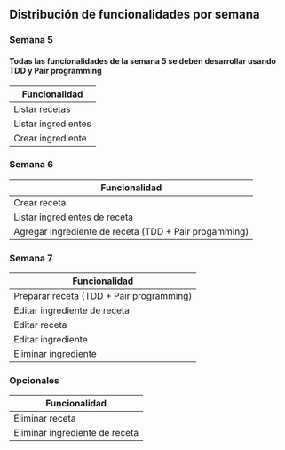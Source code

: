 ## Distribución de funcionalidades por semana

### Semana 5

#### Todas las funcionalidades de la semana 5 se deben desarrollar usando TDD y Pair programming

| Funcionalidad           | 
|-------------------------| 
| Listar recetas          |
| Listar ingredientes     |
| Crear ingrediente       |

### Semana 6

| Funcionalidad                                         | 
|-------------------------------------------------------| 
| Crear receta                                          |
| Listar ingredientes de receta                         |
| Agregar ingrediente de receta (TDD + Pair progamming) |

### Semana 7

| Funcionalidad           | 
|-------------------------| 
| Preparar receta (TDD + Pair programming) |
| Editar ingrediente de receta             |
| Editar receta                            |
| Editar ingrediente                       |
| Eliminar ingrediente                     |

### Opcionales

| Funcionalidad                  | 
|--------------------------------| 
| Eliminar receta                |
| Eliminar ingrediente de receta |
